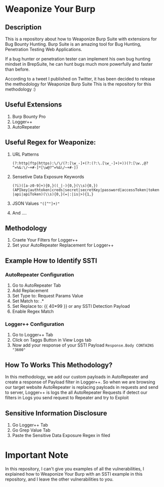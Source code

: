 # Weaponize Your Burp

## Description 
This is a repository about how to Weaponize Burp Suite with extensions for Bug Bounty Hunting.
Burp Suite is an amazing tool for Bug Hunting, Penetration Testing Web Applications.

If a bug hunter or penetration tester can implement his own bug hunting mindset in BrepSuite, he can hunt bugs much more powerfully and faster than before.

According to a tweet I published on Twitter, it has been decided to release the methodology for Weaponize Burp Suite This is the repository for this methodology :)

## Useful Extensions 

   1) Burp Bounty Pro
   2) Logger++ 
   3) AutoRepeater

## Useful Regex for Weaponize:

   1) URL Patterns

      ```(?:http|ftp|https):\/\/(?:[\w_-]+(?:(?:\.[\w_-]+)+))(?:[\w.,@?^=%&:\/~+#-]*[\w@?^=%&\/~+#-])```
   2) Sensetive Data Exposure Keywords

      ```(?i)([a-z0-9]+){0,}((_|-){0,}(\\s){0,})(APIkey|authtoken|creds|secret|secretKey|password|accessToken|token|api|apiToken)(\\s){0,}(=|:|is|>){1,} ```
   3) JSON Values
      ```"([^"]+)"```

   4) And ....

## Methodology

   1) Craete Your Filters for Logger++
   2) Set your AutoRepeater Replacement for Logger++ 

## Example How to Identify SSTI

### AutoRepeater Configuration
   1) Go to AutoRepeater Tab
   2) Add Replacement 
   3) Set Type to:  Request Params Value
   4) Set Match to: .*
   5) Set Replace to: {{ 40*99 }} or any SSTI Detection Payload
   6) Enable Regex Match

 ### Logger++ Configuration 

   1) Go to Logger++ Tab 
   2) Click on Taggs Button in View Logs tab
   3) Now add your response of your SSTI Payload
       ```Response.Body CONTAINS "3600"```

## How To Works This Methodology?
In this methodology, we add our custom payloads in AutoRepeater and create a response of Payload filter in Logger++.
So when we are browsing our target website AutoRepeater is replacing payloads in requests and send to server, Logger++ is logs the all AutoRepeater Requests if detect our filters in Logs you send request to Repeater and try to Exploit

## Sensitive Information Disclosure 

   1) Go Logger++ Tab
   2) Go Grep Value Tab
   3) Paste the Sensitive Data Exposure Regex in filed


# Important Note
In this repository, I can't give you examples of all the vulnerabilities, I explained how to Weaponize Your Burp with an SSTI example in this repository, and I leave the other vulnerabilities to you.



